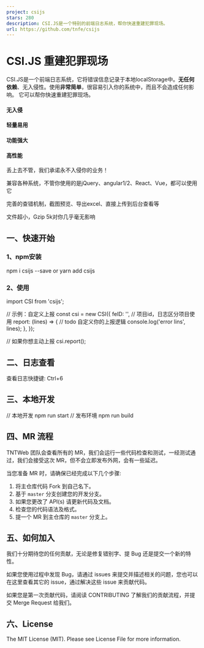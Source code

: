 ```yaml
---
project: csijs
stars: 280
description: CSI.JS是一个特别的前端日志系统，帮你快速重建犯罪现场。
url: https://github.com/tnfe/csijs
---
```


  

CSI.JS 重建犯罪现场
=============

CSI.JS是一个前端日志系统，它将错误信息记录于本地localStorage中。**无任何依赖**、无入侵性。使用**非常简单**，很容易引入你的系统中，而且不会造成任何影响。 它可以帮你快速重建犯罪现场。  
  

  

#### 无入侵

#### 轻量易用

#### 功能强大

#### 高性能

丢上去不管，我们承诺永不入侵你的业务！

兼容各种系统，不管你使用的是jQuery、angular1/2、React、Vue，都可以使用它

完善的查错机制，截图预览、导出excel、直接上传到后台查看等

文件超小，Gzip 5k对你几乎毫无影响

一、快速开始
------

### 1、npm安装

npm i csijs --save
or
yarn add csijs

### 2、使用

import CSI from 'csijs';

// 示例：自定义上报
const csi \= new CSI({
    feID: '', // 项目id，日志区分项目使用
    report: (lines) \=>  {
        // todo 自定义你的上报逻辑
        console.log('error lins', lines);
    }, 
});

// 如果你想主动上报
csi.report();

二、日志查看
------

查看日志快捷键: Ctrl+6

三、本地开发
------

// 本地开发
npm run start
// 发布环境
npm run build

四、MR 流程
-------

TNTWeb 团队会查看所有的 MR，我们会运行一些代码检查和测试，一经测试通过，我们会接受这次 MR，但不会立即发布外网，会有一些延迟。

当您准备 MR 时，请确保已经完成以下几个步骤:

1.  将主仓库代码 Fork 到自己名下。
2.  基于 `master` 分支创建您的开发分支。
3.  如果您更改了 API(s) 请更新代码及文档。
4.  检查您的代码语法及格式。
5.  提一个 MR 到主仓库的 `master` 分支上。

五、如何加入
------

我们十分期待您的任何贡献，无论是修复错别字、提 Bug 还是提交一个新的特性。

如果您使用过程中发现 Bug，请通过 issues 来提交并描述相关的问题，您也可以在这里查看其它的 issue，通过解决这些 issue 来贡献代码。

如果您是第一次贡献代码，请阅读 CONTRIBUTING 了解我们的贡献流程，并提交 Merge Request 给我们。

六、License
---------

The MIT License (MIT). Please see License File for more information.
